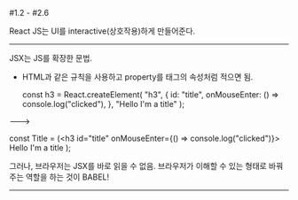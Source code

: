 #1.2 - #2.6

React JS는 UI를 interactive(상호작용)하게 만들어준다.

---

JSX는 JS를 확장한 문법.

- HTML과 같은 규칙을 사용하고 property를 태그의 속성처럼 적으면 됨.

  const h3 = React.createElement(
  "h3",
  {
  id: "title",
  onMouseEnter: () => console.log("clicked"),
  },
  "Hello I'm a title"
  );

--->

const Title = (<h3 id="title" onMouseEnter={() => console.log("clicked")}>
Hello I'm a title</h3>
);

그러나, 브라우저는 JSX를 바로 읽을 수 없음. 브라우저가 이해할 수 있는 형태로 바꿔주는 역할을 하는 것이 BABEL!

---

